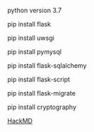 python version 3.7

pip install flask

pip install uwsgi

pip install pymysql

pip install flask-sqlalchemy

pip install flask-script

pip install flask-migrate

pip install cryptography

[HackMD](https://hackmd.io/@uo0IthDnRdahLIQFI95x-A/SkrjwFAGr)
